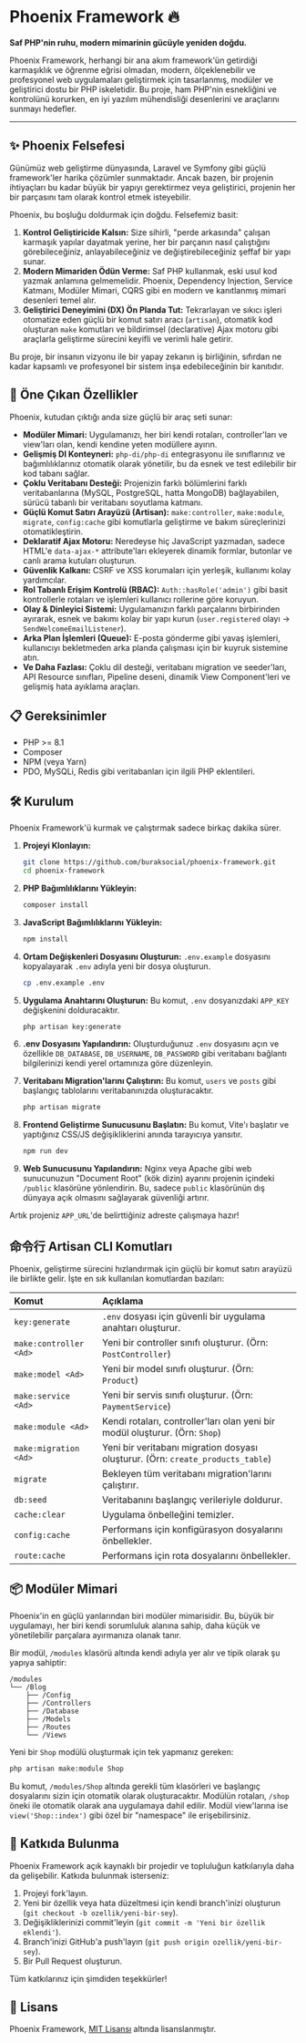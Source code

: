 # Phoenix Framework 🔥

**Saf PHP'nin ruhu, modern mimarinin gücüyle yeniden doğdu.**

Phoenix Framework, herhangi bir ana akım framework'ün getirdiği karmaşıklık ve öğrenme eğrisi olmadan, modern, ölçeklenebilir ve profesyonel web uygulamaları geliştirmek için tasarlanmış, modüler ve geliştirici dostu bir PHP iskeletidir. Bu proje, ham PHP'nin esnekliğini ve kontrolünü korurken, en iyi yazılım mühendisliği desenlerini ve araçlarını sunmayı hedefler.

[](https://opensource.org/licenses/MIT)
[](https://www.php.net/)
[](https://www.google.com/search?q=https://github.com/buraksocial/phoenix-framework)
[](https://www.google.com/search?q=https://github.com/buraksocial/phoenix-framework/stargazers)
[](https://www.google.com/search?q=https://github.com/buraksocial/phoenix-framework/network/members)

-----

## ✨ Phoenix Felsefesi

Günümüz web geliştirme dünyasında, Laravel ve Symfony gibi güçlü framework'ler harika çözümler sunmaktadır. Ancak bazen, bir projenin ihtiyaçları bu kadar büyük bir yapıyı gerektirmez veya geliştirici, projenin her bir parçasını tam olarak kontrol etmek isteyebilir.

Phoenix, bu boşluğu doldurmak için doğdu. Felsefemiz basit:

1.  **Kontrol Geliştiricide Kalsın:** Size sihirli, "perde arkasında" çalışan karmaşık yapılar dayatmak yerine, her bir parçanın nasıl çalıştığını görebileceğiniz, anlayabileceğiniz ve değiştirebileceğiniz şeffaf bir yapı sunar.
2.  **Modern Mimariden Ödün Verme:** Saf PHP kullanmak, eski usul kod yazmak anlamına gelmemelidir. Phoenix, Dependency Injection, Service Katmanı, Modüler Mimari, CQRS gibi en modern ve kanıtlanmış mimari desenleri temel alır.
3.  **Geliştirici Deneyimini (DX) Ön Planda Tut:** Tekrarlayan ve sıkıcı işleri otomatize eden güçlü bir komut satırı aracı (`artisan`), otomatik kod oluşturan `make` komutları ve bildirimsel (declarative) Ajax motoru gibi araçlarla geliştirme sürecini keyifli ve verimli hale getirir.

Bu proje, bir insanın vizyonu ile bir yapay zekanın iş birliğinin, sıfırdan ne kadar kapsamlı ve profesyonel bir sistem inşa edebileceğinin bir kanıtıdır.

## 🚀 Öne Çıkan Özellikler

Phoenix, kutudan çıktığı anda size güçlü bir araç seti sunar:

  * **Modüler Mimari:** Uygulamanızı, her biri kendi rotaları, controller'ları ve view'ları olan, kendi kendine yeten modüllere ayırın.
  * **Gelişmiş DI Konteyneri:** `php-di/php-di` entegrasyonu ile sınıflarınız ve bağımlılıklarınız otomatik olarak yönetilir, bu da esnek ve test edilebilir bir kod tabanı sağlar.
  * **Çoklu Veritabanı Desteği:** Projenizin farklı bölümlerini farklı veritabanlarına (MySQL, PostgreSQL, hatta MongoDB) bağlayabilen, sürücü tabanlı bir veritabanı soyutlama katmanı.
  * **Güçlü Komut Satırı Arayüzü (Artisan):** `make:controller`, `make:module`, `migrate`, `config:cache` gibi komutlarla geliştirme ve bakım süreçlerinizi otomatikleştirin.
  * **Deklaratif Ajax Motoru:** Neredeyse hiç JavaScript yazmadan, sadece HTML'e `data-ajax-*` attribute'ları ekleyerek dinamik formlar, butonlar ve canlı arama kutuları oluşturun.
  * **Güvenlik Kalkanı:** CSRF ve XSS korumaları için yerleşik, kullanımı kolay yardımcılar.
  * **Rol Tabanlı Erişim Kontrolü (RBAC):** `Auth::hasRole('admin')` gibi basit kontrollerle rotaları ve işlemleri kullanıcı rollerine göre koruyun.
  * **Olay & Dinleyici Sistemi:** Uygulamanızın farklı parçalarını birbirinden ayırarak, esnek ve bakımı kolay bir yapı kurun (`user.registered` olayı -\> `SendWelcomeEmailListener`).
  * **Arka Plan İşlemleri (Queue):** E-posta gönderme gibi yavaş işlemleri, kullanıcıyı bekletmeden arka planda çalışması için bir kuyruk sistemine atın.
  * **Ve Daha Fazlası:** Çoklu dil desteği, veritabanı migration ve seeder'ları, API Resource sınıfları, Pipeline deseni, dinamik View Component'leri ve gelişmiş hata ayıklama araçları.

## 📋 Gereksinimler

  * PHP \>= 8.1
  * Composer
  * NPM (veya Yarn)
  * PDO, MySQLi, Redis gibi veritabanları için ilgili PHP eklentileri.

## 🛠️ Kurulum

Phoenix Framework'ü kurmak ve çalıştırmak sadece birkaç dakika sürer.

1.  **Projeyi Klonlayın:**

    ```bash
    git clone https://github.com/buraksocial/phoenix-framework.git
    cd phoenix-framework
    ```

2.  **PHP Bağımlılıklarını Yükleyin:**

    ```bash
    composer install
    ```

3.  **JavaScript Bağımlılıklarını Yükleyin:**

    ```bash
    npm install
    ```

4.  **Ortam Değişkenleri Dosyasını Oluşturun:**
    `.env.example` dosyasını kopyalayarak `.env` adıyla yeni bir dosya oluşturun.

    ```bash
    cp .env.example .env
    ```

5.  **Uygulama Anahtarını Oluşturun:**
    Bu komut, `.env` dosyanızdaki `APP_KEY` değişkenini dolduracaktır.

    ```bash
    php artisan key:generate
    ```

6.  **.env Dosyasını Yapılandırın:**
    Oluşturduğunuz `.env` dosyasını açın ve özellikle `DB_DATABASE`, `DB_USERNAME`, `DB_PASSWORD` gibi veritabanı bağlantı bilgilerinizi kendi yerel ortamınıza göre düzenleyin.

7.  **Veritabanı Migration'larını Çalıştırın:**
    Bu komut, `users` ve `posts` gibi başlangıç tablolarını veritabanınızda oluşturacaktır.

    ```bash
    php artisan migrate
    ```

8.  **Frontend Geliştirme Sunucusunu Başlatın:**
    Bu komut, Vite'ı başlatır ve yaptığınız CSS/JS değişikliklerini anında tarayıcıya yansıtır.

    ```bash
    npm run dev
    ```

9.  **Web Sunucusunu Yapılandırın:**
    Nginx veya Apache gibi web sunucunuzun "Document Root" (kök dizin) ayarını projenin içindeki `/public` klasörüne yönlendirin. Bu, sadece `public` klasörünün dış dünyaya açık olmasını sağlayarak güvenliği artırır.

Artık projeniz `APP_URL`'de belirttiğiniz adreste çalışmaya hazır\!

## 命令行️ Artisan CLI Komutları

Phoenix, geliştirme sürecini hızlandırmak için güçlü bir komut satırı arayüzü ile birlikte gelir. İşte en sık kullanılan komutlardan bazıları:

| Komut | Açıklama |
| :--- | :--- |
| `key:generate` | `.env` dosyası için güvenli bir uygulama anahtarı oluşturur. |
| `make:controller <Ad>` | Yeni bir controller sınıfı oluşturur. (Örn: `PostController`) |
| `make:model <Ad>` | Yeni bir model sınıfı oluşturur. (Örn: `Product`) |
| `make:service <Ad>` | Yeni bir servis sınıfı oluşturur. (Örn: `PaymentService`) |
| `make:module <Ad>` | Kendi rotaları, controller'ları olan yeni bir modül oluşturur. (Örn: `Shop`) |
| `make:migration <Ad>` | Yeni bir veritabanı migration dosyası oluşturur. (Örn: `create_products_table`) |
| `migrate` | Bekleyen tüm veritabanı migration'larını çalıştırır. |
| `db:seed` | Veritabanını başlangıç verileriyle doldurur. |
| `cache:clear` | Uygulama önbelleğini temizler. |
| `config:cache` | Performans için konfigürasyon dosyalarını önbellekler. |
| `route:cache` | Performans için rota dosyalarını önbellekler. |

## 📦 Modüler Mimari

Phoenix'in en güçlü yanlarından biri modüler mimarisidir. Bu, büyük bir uygulamayı, her biri kendi sorumluluk alanına sahip, daha küçük ve yönetilebilir parçalara ayırmanıza olanak tanır.

Bir modül, `/modules` klasörü altında kendi adıyla yer alır ve tipik olarak şu yapıya sahiptir:

```
/modules
└── /Blog
    ├── /Config
    ├── /Controllers
    ├── /Database
    ├── /Models
    ├── /Routes
    └── /Views
```

Yeni bir `Shop` modülü oluşturmak için tek yapmanız gereken:

```bash
php artisan make:module Shop
```

Bu komut, `/modules/Shop` altında gerekli tüm klasörleri ve başlangıç dosyalarını sizin için otomatik olarak oluşturacaktır. Modülün rotaları, `/shop` öneki ile otomatik olarak ana uygulamaya dahil edilir. Modül view'larına ise `view('Shop::index')` gibi özel bir "namespace" ile erişebilirsiniz.

## 🤝 Katkıda Bulunma

Phoenix Framework açık kaynaklı bir projedir ve topluluğun katkılarıyla daha da gelişebilir. Katkıda bulunmak isterseniz:

1.  Projeyi fork'layın.
2.  Yeni bir özellik veya hata düzeltmesi için kendi branch'inizi oluşturun (`git checkout -b ozellik/yeni-bir-sey`).
3.  Değişikliklerinizi commit'leyin (`git commit -m 'Yeni bir özellik eklendi'`).
4.  Branch'inizi GitHub'a push'layın (`git push origin ozellik/yeni-bir-sey`).
5.  Bir Pull Request oluşturun.

Tüm katkılarınız için şimdiden teşekkürler\!

## 📜 Lisans

Phoenix Framework, [MIT Lisansı](https://opensource.org/licenses/MIT) altında lisanslanmıştır.
